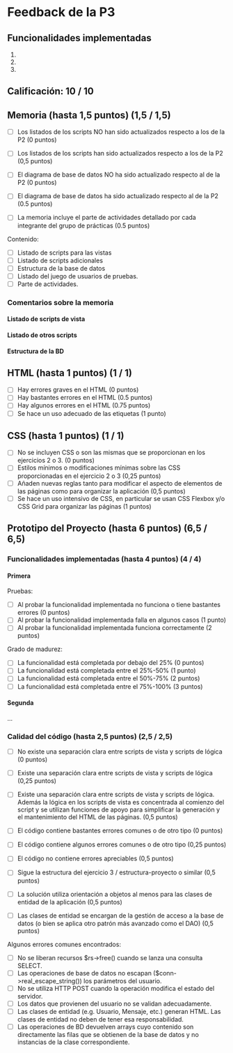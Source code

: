# Feedback de la P3

## Funcionalidades implementadas

1. 
2. 
3.

## Calificación: 10 / 10

## Memoria (hasta 1,5 puntos) (1,5 / 1,5)

- [ ] Los listados de los scripts NO han sido actualizados respecto a los de la P2 (0 puntos)
- [ ] Los listados de los scripts han sido actualizados respecto a los de la P2 (0,5 puntos)

- [ ] El diagrama de base de datos NO ha sido actualizado respecto al de la P2 (0 puntos)
- [ ] El diagrama de base de datos ha sido actualizado respecto al de la P2 (0.5 puntos)

- [ ] La memoria incluye el parte de actividades detallado por cada integrante del grupo de prácticas (0.5 puntos)

Contenido:
- [ ] Listado de scripts para las vistas
- [ ] Listado de scripts adicionales
- [ ] Estructura de la base de datos
- [ ] Listado del juego de usuarios de pruebas.
- [ ] Parte de actividades.

### Comentarios sobre la memoria

#### Listado de scripts de vista

#### Listado de otros scripts

#### Estructura de la BD

## HTML (hasta 1 puntos) (1 / 1)

- [ ] Hay errores graves en el HTML (0 puntos)
- [ ] Hay bastantes errores en el HTML (0.5 puntos)
- [ ] Hay algunos errores en el HTML (0.75 puntos)
- [ ] Se hace un uso adecuado de las etiquetas (1 punto)

## CSS (hasta 1 puntos) (1 / 1)

- [ ] No se incluyen CSS o son las mismas que se proporcionan en los ejercicios 2 o 3. (0 puntos)
- [ ] Estilos mínimos o modificaciones mínimas sobre las CSS proporcionadas en el ejercicio 2 o 3 (0,25 puntos)
- [ ] Añaden nuevas reglas tanto para modificar el aspecto de elementos de las páginas como para organizar la aplicación (0,5 puntos)
- [ ] Se hace un uso intensivo de CSS, en particular se usan CSS Flexbox y/o CSS Grid para organizar las páginas (1 puntos)

## Prototipo del Proyecto (hasta 6 puntos) (6,5 / 6,5)

### Funcionalidades implementadas (hasta 4 puntos) (4 / 4)


#### Primera

Pruebas:
- [ ] Al probar la funcionalidad implementada no funciona o tiene bastantes errores (0 puntos)
- [ ] Al probar la funcionalidad implementada falla en algunos casos (1 punto)
- [ ] Al probar la funcionalidad implementada funciona correctamente (2 puntos)

Grado de madurez:
- [ ] La funcionalidad está completada por debajo del 25% (0 puntos)
- [ ] La funcionalidad está completada entre el 25%-50% (1 punto)
- [ ] La funcionalidad está completada entre el 50%-75% (2 puntos)
- [ ] La funcionalidad está completada entre el 75%-100% (3 puntos)

#### Segunda
...

### Calidad del código (hasta 2,5 puntos) (2,5 / 2,5)

- [ ] No existe una separación clara entre scripts de vista y scripts de lógica (0 puntos)
- [ ] Existe una separación clara entre scripts de vista y scripts de lógica (0,25 puntos)
- [ ] Existe una separación clara entre scripts de vista y scripts de lógica. Además la lógica en los scripts de vista es concentrada al comienzo del script y se utilizan funciones de apoyo para simplificar la generación y el mantenimiento del HTML de las páginas. (0,5 puntos)

- [ ] El código contiene bastantes errores comunes o de otro tipo (0 puntos)
- [ ] El código contiene algunos errores comunes o de otro tipo (0,25 puntos)
- [ ] El código no contiene errores apreciables  (0,5 puntos)

- [ ] Sigue la estructura del ejercicio 3 / estructura-proyecto o similar (0,5 puntos)

- [ ] La solución utiliza orientación a objetos al menos para las clases de entidad de la aplicación (0,5 puntos)

- [ ] Las clases de entidad se encargan de la gestión de acceso a la base de datos (o bien se aplica otro patrón más avanzado como el DAO) (0,5 puntos)

Algunos errores comunes encontrados:
- [ ] No se liberan recursos $rs->free() cuando se lanza una consulta SELECT.
- [ ] Las operaciones de base de datos no escapan ($conn->real_escape_string()) los parámetros del usuario.
- [ ] No se utiliza HTTP POST cuando la operación modifica el estado del servidor.
- [ ] Los datos que provienen del usuario no se validan adecuadamente.
- [ ] Las clases de entidad (e.g. Usuario, Mensaje, etc.) generan HTML. Las clases de entidad no deben de tener esa responsabilidad.
- [ ] Las operaciones de BD devuelven arrays cuyo contenido son directamente las filas que se obtienen de la base de datos y no instancias de la clase correspondiente.